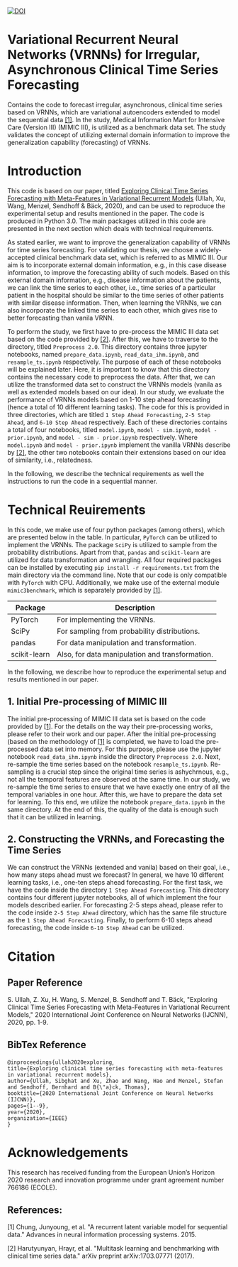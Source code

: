 [![DOI](https://zenodo.org/badge/DOI/10.5281/zenodo.3859741.svg)](https://doi.org/10.5281/zenodo.3859741)

# Variational Recurrent Neural Networks (VRNNs) for Irregular, Asynchronous Clinical Time Series Forecasting
Contains the code to forecast irregular, asynchronous, clinical time series based on VRNNs, which are variational autoencoders extended to
model the sequential data [[1]](#1). In the study, Medical Information Mart for Intensive Care (Version III) (MIMIC III), is utilized as a benchmark data set.
The study validates the concept of utilizing  external domain information to improve the generalization capability (forecasting) of VRNNs.

# Introduction
This code is based on our paper, titled [Exploring Clinical Time Series Forecasting with
Meta-Features in Variational Recurrent Models](https://ieeexplore.ieee.org/document/9207254) (Ullah, Xu, Wang, Menzel, Sendhoff & Bäck, 2020), and can be used to reproduce the experimental setup and results mentioned in the paper. The code is produced in Python 3.0. The main packages utilized in this code are presented in the next section which deals with technical requirements. 

As stated earlier, we want to improve the generalization capability of VRNNs for time series forecasting. For validating our thesis, we choose a widely-accepted clinical
benchmark data set, which is referred to as MIMIC III. Our aim is to incorporate external domain information, e.g., in this case disease information, to improve the forecasting ability of such models. Based on this external domain information, e.g., disease information about the patients, we can link the time series to each other, i.e., time series of a particular patient in the hospital should be similar to the time series of other patients with similar disease information. Then, when learning the VRNNs, we can also
incorporate the linked time series to each other, which gives rise to better forecasting than vanila VRNN.

To perform the study, we first have to pre-process the MIMIC III data set based on the code provided by [[2]](#2). After this, we have to traverse to the
directory, titled `Preprocess 2.0`. This directory contains three jupyter notebooks, named `prepare_data.ipynb`, `read_data_ihm.ipynb`, and `resample_ts.ipynb` respectively. 
The purpose of each of these notebooks will be explained later. Here, it is important to know that this directory contains the necessary code to preprocess the data.
After that, we can utilize the transformed data set to construct the VRNNs models (vanila as well as extended models based on our idea).
In our study, we evaluate the performance of VRNNs models based on 1-10 step ahead forecasting (hence a total of 10 different learning tasks).
The code for this is provided in three directories, which  are titled `1 Step Ahead Forecasting`, `2-5 Step Ahead`, and `6-10 Step Ahead` respectively. 
Each of these directories contains a total of four notebooks, titled `model.ipynb`, `model - sim.ipynb`, `model - prior.ipynb`, and `model - sim - prior.ipynb` respectively. 
Where `model.ipynb` and `model - prior.ipynb` implement the vanilla VRNNs describe by [[2]](#2), the other two notebooks contain their extensions based on our idea of similarity, i.e., relatedness.

In the following, we describe the technical requirements as well the instructions to run the code in a sequential manner.

# Technical Reuirements
In this code, we make use of four python packages (among others), which are presented below in the table.
In particular, `PyTorch` can be utilized to implement the VRNNs.
The package `SciPy` is utilized to sample from the probability distributions.
Apart from that, `pandas` and `scikit-learn` are utilized for data transformation and wrangling. 
All four required packages can be installed by executing `pip install -r requirements.txt` from the main directory via the command line.
Note that our code is only compatible with `PyTorch` with CPU. 
Additionally, we make use of the external module `mimic3benchmark`, which is separately provided by [[1]](#1).

| Package | Description |
| --- | --- |
| PyTorch | For implementing the VRNNs.  |
| SciPy | For sampling from probability distributions. |
| pandas | For data manipulation and transformation. |
| scikit-learn | Also, for data manipulation and transformation. |

In the following, we describe how to reproduce the experimental setup and results mentioned in our paper.

## 1. Initial Pre-processing of MIMIC III 
The initial pre-processing of MIMIC III data set is based on the code provided by [[1]](#1). For the details on the way their pre-processing works, please refer to their work
and our paper. After the initial pre-processing (based on the methodology of [[1]](#1) is completed, we have to load the pre-processed data set into memory.
For this purpose, please use the jupyter notebook `read_data_ihm.ipynb` inside the directory `Preprocess 2.0`. Next, re-sample the time series based on the notebook 
`resample_ts.ipynb`. Re-sampling is a crucial step since the original time series is ashychrnous, e.g., not all the temporal features are observed at the same time.
In our study, we re-sample the time series to ensure that we have exactly one entry of all the temporal variables in one hour. After this, we have to prepare the
data set for learning. To this end, we utilize the notebook `prepare_data.ipynb` in the same directory.
At the end of this, the quality of the data is enough such that it can be utilized in learning.

## 2. Constructing the VRNNs, and Forecasting the Time Series
We can construct the VRNNs (extended and vanila) based on their goal, i.e., how many steps ahead must we forecast?
In general, we have 10 different learning tasks, i.e., one-ten steps ahead forecasting.
For the first task, we have the code inside the directory `1 Step Ahead Forecasting`. 
This directory contains four different jupyter notebooks, all of which implement the four models described earlier.
For forecasting 2-5 steps ahead, please refer to the code inside `2-5 Step Ahead` directory, which has the same file structure as the  `1 Step Ahead Forecasting`.
Finally, to perform 6-10 steps ahead forecasting, the code inside `6-10 Step Ahead` can be utilized.

# Citation
## Paper Reference
S. Ullah, Z. Xu, H. Wang, S. Menzel, B. Sendhoff and T. Bäck, "Exploring Clinical Time Series Forecasting with Meta-Features in Variational Recurrent Models," 2020 International Joint Conference on Neural Networks (IJCNN), 2020, pp. 1-9.
## BibTex Reference
`@inproceedings{ullah2020exploring`,\
  `title={Exploring clinical time series forecasting with meta-features in variational recurrent models},`\
  `author={Ullah, Sibghat and Xu, Zhao and Wang, Hao and Menzel, Stefan and Sendhoff, Bernhard and B{\"a}ck, Thomas},`\
  `booktitle={2020 International Joint Conference on Neural Networks (IJCNN)},`\
  `pages={1--9},`\
  `year={2020},`\
  `organization={IEEE}`\
`}`

# Acknowledgements
This research has received funding from the European Union’s Horizon 2020 research and innovation programme under grant agreement number 766186 (ECOLE).

## References:
<a id="1">[1]</a> 
Chung, Junyoung, et al. "A recurrent latent variable model for sequential data." Advances in neural information processing systems. 2015.

<a id="2">[2]</a> 
Harutyunyan, Hrayr, et al. "Multitask learning and benchmarking with clinical time series data." arXiv preprint arXiv:1703.07771 (2017).
